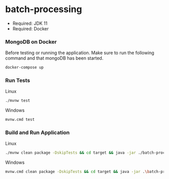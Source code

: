 # batch-processing
* Required: JDK 11 <br />
* Required: Docker

### MongoDB on Docker
Before testing or running the application. Make sure to run the following command and that mongoDB has been started.

```sh
docker-compose up
```
### Run Tests
Linux
```sh
./mvnw test
```
Windows
```sh
mvnw.cmd test
```
### Build and Run Application
Linux
```sh
./mvnw clean package -DskipTests && cd target && java -jar ./batch-processing-1.0.0.jar
```
Windows
```sh
mvnw.cmd clean package -DskipTests && cd target && java -jar .\batch-processing-1.0.0.jar
```